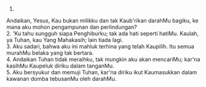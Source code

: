 1.
Andaikan, Yesus, Kau bukan milikku dan tak Kaub'rikan darahMu
bagiku, ke mana aku mohon pengampunan dan perlindungan?
<br>
2.
'Ku tahu sungguh siapa Penghiburku; tak ada hati seperti hatiMu.
Kaulah, ya Tuhan, kau Yang Mahakasih; lain tiada lagi.
<br>
3.
Aku sadari, bahwa aku ini mahluk terhina yang telah Kaupilih.
Itu semua murahMu belaka yang tak bertara.
<br>
4.
Andaikan Tuhan tidak meraihku, tak mungkin aku akan mencariMu;
kar'na kasihMu Kaupeluk diriku dalam tanganMu.
<br>
5.
Aku bersyukur dan memuji Tuhan, kar'na diriku ikut Kaumasukkan
dalam kawanan domba tebusanMu oleh darahMu.